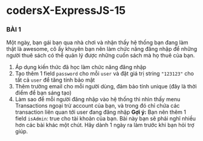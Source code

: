 # codersX-ExpressJS-15
###  BÀI 1
Một ngày, bạn gái bạn qua nhà chơi và nhận thấy hệ thống bạn đang làm thật là awesome, cô ấy khuyên bạn nên làm chức năng đăng nhập để những người thuê sách có thể quản lý được những cuốn sách mà họ thuê của bạn.
1) Áp dụng kiến thức đã học làm chức năng đăng nhập
2) Tạo thêm 1 field `password` cho mỗi `user` và đặt giá trị string `"123123"` cho tất cả `user` để tăng tính bảo mật 
3) Thêm trường email cho mỗi người dùng, đảm bảo tính unique (đây là thời điểm để bạn sáng tạo)
4) Làm sao để mỗi người đăng nhập vào hệ thống thì nhìn thấy menu Transactions ngoại trừ account của bạn, và trong đó chỉ chứa các transaction liên quan tới user đang đăng nhập
__Gợi ý:__ Bạn nên thêm 1 field `isAdmin`: true cho tài khoản của bạn. Bài này bạn sẽ phải nghĩ nhiều hơn các bài khác một chút. Hãy dành 1 ngày ra làm trước khi bạn hỏi trợ giúp.